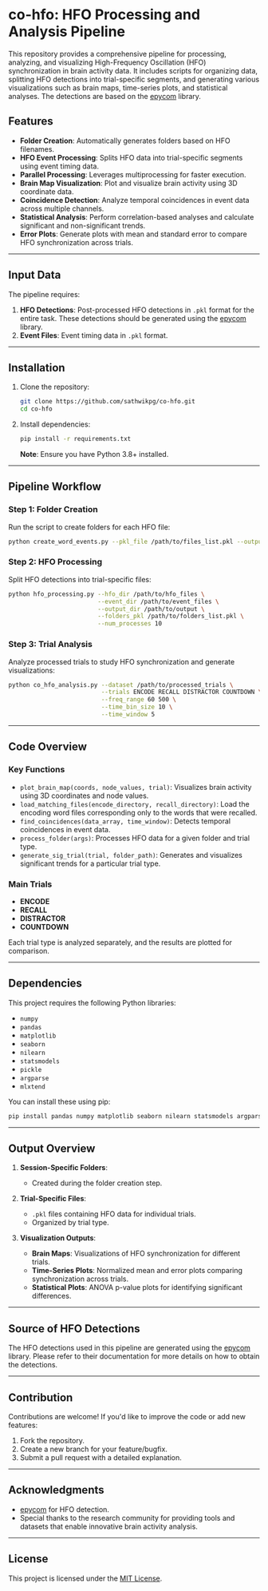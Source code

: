 # co-hfo: HFO Processing and Analysis Pipeline

This repository provides a comprehensive pipeline for processing, analyzing, and visualizing High-Frequency Oscillation (HFO) synchronization in brain activity data. It includes scripts for organizing data, splitting HFO detections into trial-specific segments, and generating various visualizations such as brain maps, time-series plots, and statistical analyses. The detections are based on the [epycom](https://github.com/ICRC-BME/epycom/) library.

## Features

- **Folder Creation**: Automatically generates folders based on HFO filenames.
- **HFO Event Processing**: Splits HFO data into trial-specific segments using event timing data.
- **Parallel Processing**: Leverages multiprocessing for faster execution.
- **Brain Map Visualization**: Plot and visualize brain activity using 3D coordinate data.
- **Coincidence Detection**: Analyze temporal coincidences in event data across multiple channels.
- **Statistical Analysis**: Perform correlation-based analyses and calculate significant and non-significant trends.
- **Error Plots**: Generate plots with mean and standard error to compare HFO synchronization across trials.

---

## Input Data

The pipeline requires:
1. **HFO Detections**: Post-processed HFO detections in `.pkl` format for the entire task. These detections should be generated using the [epycom](https://github.com/ICRC-BME/epycom/) library.
2. **Event Files**: Event timing data in `.pkl` format.

---

## Installation

1. Clone the repository:
   ```bash
   git clone https://github.com/sathwikpg/co-hfo.git
   cd co-hfo
   ```

2. Install dependencies:
   ```bash
   pip install -r requirements.txt
   ```
   **Note**: Ensure you have Python 3.8+ installed.

---

## Pipeline Workflow

### Step 1: Folder Creation
Run the script to create folders for each HFO file:
```bash
python create_word_events.py --pkl_file /path/to/files_list.pkl --output_dir /path/to/output/folder
```

### Step 2: HFO Processing
Split HFO detections into trial-specific files:
```bash
python hfo_processing.py --hfo_dir /path/to/hfo_files \
                         --event_dir /path/to/event_files \
                         --output_dir /path/to/output \
                         --folders_pkl /path/to/folders_list.pkl \
                         --num_processes 10
```

### Step 3: Trial Analysis
Analyze processed trials to study HFO synchronization and generate visualizations:
```bash
python co_hfo_analysis.py --dataset /path/to/processed_trials \
                          --trials ENCODE RECALL DISTRACTOR COUNTDOWN \
                          --freq_range 60 500 \
                          --time_bin_size 10 \
                          --time_window 5
```

---

## Code Overview

### Key Functions
- `plot_brain_map(coords, node_values, trial)`: Visualizes brain activity using 3D coordinates and node values.
- `load_matching_files(encode_directory, recall_directory)`: Load the encoding word files corresponding only to the words that were recalled.
- `find_coincidences(data_array, time_window)`: Detects temporal coincidences in event data.
- `process_folder(args)`: Processes HFO data for a given folder and trial type.
- `generate_sig_trial(trial, folder_path)`: Generates and visualizes significant trends for a particular trial type.

### Main Trials
- **ENCODE**
- **RECALL**
- **DISTRACTOR**
- **COUNTDOWN**

Each trial type is analyzed separately, and the results are plotted for comparison.

---

## Dependencies

This project requires the following Python libraries:
- `numpy`
- `pandas`
- `matplotlib`
- `seaborn`
- `nilearn`
- `statsmodels`
- `pickle`
- `argparse`
- `mlxtend`

You can install these using pip:
```bash
pip install pandas numpy matplotlib seaborn nilearn statsmodels argparse mlxtend
```

---

## Output Overview

1. **Session-Specific Folders**:
   - Created during the folder creation step.

2. **Trial-Specific Files**:
   - `.pkl` files containing HFO data for individual trials.
   - Organized by trial type.

3. **Visualization Outputs**:
   - **Brain Maps**: Visualizations of HFO synchronization for different trials.
   - **Time-Series Plots**: Normalized mean and error plots comparing synchronization across trials.
   - **Statistical Plots**: ANOVA p-value plots for identifying significant differences.

---

## Source of HFO Detections

The HFO detections used in this pipeline are generated using the [epycom](https://github.com/ICRC-BME/epycom/) library. Please refer to their documentation for more details on how to obtain the detections.

---

## Contribution

Contributions are welcome! If you'd like to improve the code or add new features:
1. Fork the repository.
2. Create a new branch for your feature/bugfix.
3. Submit a pull request with a detailed explanation.

---

## Acknowledgments

- [epycom](https://github.com/ICRC-BME/epycom) for HFO detection.
- Special thanks to the research community for providing tools and datasets that enable innovative brain activity analysis.

---

## License

This project is licensed under the [MIT License](LICENSE).
